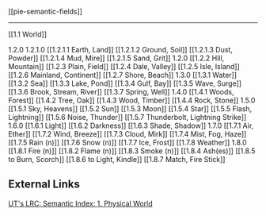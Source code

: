 [[pie-semantic-fields]]

---

[[1.1 World]]

1.2.0 
1.2.1.0 
[[1.2.1.1 Earth, Land]]
[[1.2.1.2 Ground, Soil]]
[[1.2.1.3 Dust, Powder]]
[[1.2.1.4 Mud, Mire]]
[[1.2.1.5 Sand, Grit]]
1.2.0 
[[1.2.2 Hill, Mountain]]
[[1.2.3 Plain, Field]]
[[1.2.4 Dale, Valley]]
[[1.2.5 Isle, Island]]
[[1.2.6 Mainland, Continent]]
[[1.2.7 Shore, Beach]]
1.3.0
[[1.3.1 Water]]
[[1.3.2 Sea]]
[[1.3.3 Lake, Pond]]
[[1.3.4 Gulf, Bay]]
[[1.3.5 Wave, Surge]]
[[1.3.6 Brook, Stream, River]]
[[1.3.7 Spring, Well]]
1.4.0
[[1.4.1 Woods, Forest]]
[[1.4.2 Tree, Oak]]
[[1.4.3 Wood, Timber]]
[[1.4.4 Rock, Stone]]
1.5.0
[[1.5.1 Sky, Heavens]]
[[1.5.2 Sun]]
[[1.5.3 Moon]]
[[1.5.4 Star]]
[[1.5.5 Flash, Lightning]]
[[1.5.6 Noise, Thunder]]
[[1.5.7 Thunderbolt, Lightning Strike]]
1.6.0
[[1.6.1 Light]]
[[1.6.2 Darkness]]
[[1.6.3 Shade, Shadow]]
1.7.0
[[1.7.1 Air, Ether]]
[[1.7.2 Wind, Breeze]]
[[1.7.3 Cloud, Mirk]]
[[1.7.4 Mist, Fog, Haze]]
[[1.7.5 Rain (n)]]
[[1.7.6 Snow (n)]]
[[1.7.7 Ice, Frost]]
[[1.7.8 Weather]]
1.8.0
[[1.8.1 Fire (n)]]
[[1.8.2 Flame (n)]]
[[1.8.3 Smoke (n)]]
[[1.8.4 Ash(es)]]
[[1.8.5 to Burn, Scorch]]
[[1.8.6 to Light, Kindle]]
[[1.8.7 Match, Fire Stick]]

## External Links
[UT's LRC: Semantic Index: 1. Physical World](https://lrc.la.utexas.edu/lex/semantic/category/PW)